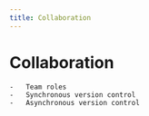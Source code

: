 ```yaml
---
title: Collaboration
---
```


# Collaboration

    -   Team roles
    -   Synchronous version control
    -   Asynchronous version control
